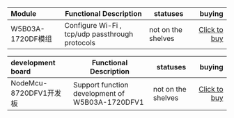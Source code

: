 


|    Module    |    Functional Description     |   statuses   |   buying   |
|:-------| -------- | ------| ------: |
| W5B03A-1720DF模组 |       Configure Wi-Fi , tcp/udp passthrough protocols          |  not on the shelves | [Click to buy]() |


|    development board    |     Functional Description     |   statuses   |   buying   |
|:-------| ---------------| ------| ------: |
| NodeMcu-8720DFV1开发板 |        Support function development of W5B03A-1720DFV1        |  not on the shelves | [Click to buy]() |